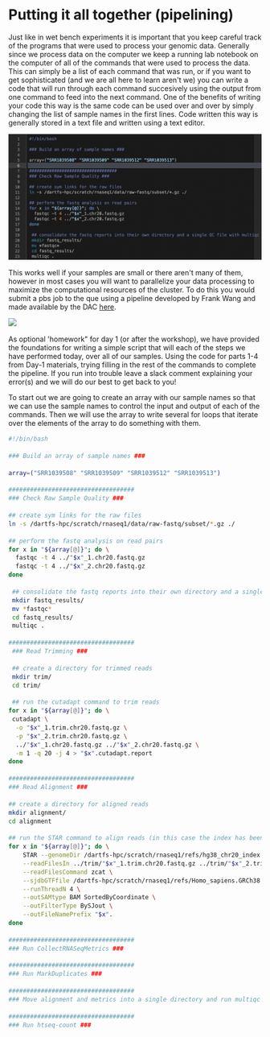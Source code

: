 # Putting it all together (pipelining) #
Just like in wet bench experiments it is important that you keep careful track of the programs that were used to process your genomic data. Generally since we process data on the computer we keep a running lab notebook on the computer of all of the commands that were used to process the data. This can simply be a list of each command that was run, or if you want to get sophisticated (and we are all here to learn aren't we) you can write a code that will run through each command succesively using the output from one command to feed into the next command. One of the benefits of writing your code this way is the same code can be used over and over by simply changing the list of sample names in the first lines. Code written this way is generally stored in a text file and written using a text editor. 

![](../figures/terminal_commands3.png)

This works well if your samples are small or there aren't many of them, however in most cases you will want to parallelize your data processing to maximize the computational resources of the cluster. To do this you would submit a pbs job to the que using a pipeline developed by Frank Wang and made available by the DAC [here](https://github.com/Dartmouth-Data-Analytics-Core/DAC-rnaseq-pipeline).

![](https://github.com/Dartmouth-Data-Analytics-Core/DAC-rnaseq-pipeline/blob/master/Workflow.jpg)

As optional 'homework" for day 1 (or after the workshop), we have provided the foundations for writing a simple script that will each of the steps we have performed today, over all of our samples. Using the code for parts 1-4 from Day-1 materials, trying filling in the rest of the commands to complete the pipeline. If you run into trouble leave a slack comment explaining your error(s) and we will do our best to get back to you! 

To start out we are going to create an array with our sample names so that we can use the sample names to control the input and output of each of the commands. 
Then we will use the array to write several for loops that iterate over the elements of the array to do something with them. 

```bash
#!/bin/bash

### Build an array of sample names ### 

array=("SRR1039508" "SRR1039509" "SRR1039512" "SRR1039513")

###################################
### Check Raw Sample Quality ###

## create sym links for the raw files 
ln -s /dartfs-hpc/scratch/rnaseq1/data/raw-fastq/subset/*.gz ./

## perform the fastq analysis on read pairs
for x in "${array[@]}"; do \
  fastqc -t 4 ../"$x"_1.chr20.fastq.gz
  fastqc -t 4 ../"$x"_2.chr20.fastq.gz
done
 
 ## consolidate the fastq reports into their own directory and a single QC file with multiqc
 mkdir fastq_results/
 mv *fastqc*
 cd fastq_results/
 multiqc .

###################################
 ### Read Trimming ###

 ## create a directory for trimmed reads
 mkdir trim/
 cd trim/
 
 ## run the cutadapt command to trim reads
for x in "${array[@]}"; do \
 cutadapt \
  -o "$x"_1.trim.chr20.fastq.gz \
  -p "$x"_2.trim.chr20.fastq.gz \
  ../"$x"_1.chr20.fastq.gz ../"$x"_2.chr20.fastq.gz \
  -m 1 -q 20 -j 4 > "$x".cutadapt.report
done

###################################
### Read Alignment ### 

## create a directory for aligned reads
mkdir alignment/
cd alignment

## run the STAR command to align reads (in this case the index has been built if you are using a different reference file you will need to add a command for building the reference
for x in "${array[@]}"; do \
    STAR --genomeDir /dartfs-hpc/scratch/rnaseq1/refs/hg38_chr20_index \
    --readFilesIn ../trim/"$x"_1.trim.chr20.fastq.gz ../trim/"$x"_2.trim.chr20.fastq.gz \
    --readFilesCommand zcat \
    --sjdbGTFfile /dartfs-hpc/scratch/rnaseq1/refs/Homo_sapiens.GRCh38.97.chr20.gtf \
    --runThreadN 4 \
    --outSAMtype BAM SortedByCoordinate \
    --outFilterType BySJout \
    --outFileNamePrefix "$x".
done

###################################
### Run CollectRNASeqMetrics ### 

###################################
### Run MarkDuplicates ###

###################################
### Move alignment and metrics into a single directory and run multiqc ###

###################################
### Run htseq-count ###

```

